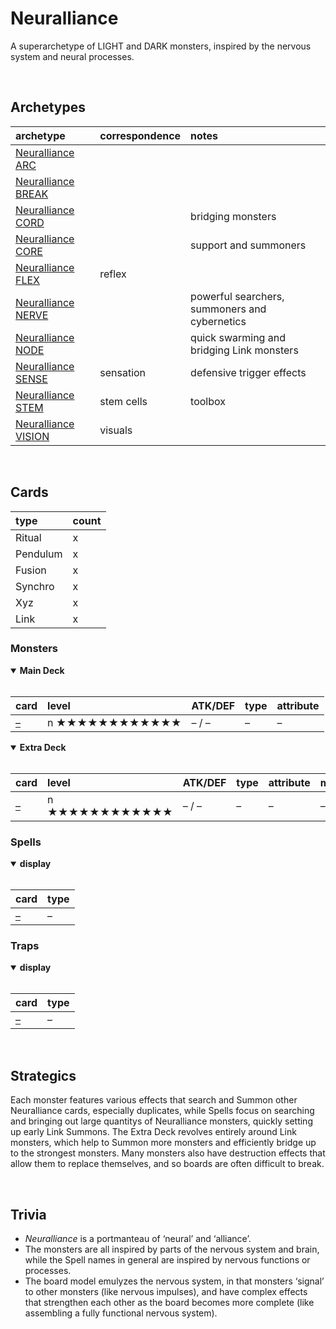 # Neuralliance

A superarchetype of LIGHT and DARK monsters, inspired by the nervous system and neural processes.


<br>


## Archetypes

| archetype | correspondence | notes |
| :-------- | :------------- | :---- |
| [Neuralliance ARC](Neuralliance%20ARC.md) | | |
| [Neuralliance BREAK](Neuralliance%20BREAK.md) | | |
| [Neuralliance CORD](Neuralliance%20CORD.md) | | bridging monsters |
| [Neuralliance CORE](Neuralliance%20CORE.md) | | support and summoners |
| [Neuralliance FLEX](Neuralliance%20FLEX.md) | reflex | |
| [Neuralliance NERVE](Neuralliance%20NERVE.md) | | powerful searchers, summoners and cybernetics |
| [Neuralliance NODE](Neuralliance%20NODE.md) | | quick swarming and bridging Link monsters |
| [Neuralliance SENSE](Neuralliance%20SENSE.md) | sensation | defensive trigger effects |
| [Neuralliance STEM](Neuralliance%20STEM.md) | stem cells | toolbox |
| [Neuralliance VISION](Neuralliance%20VISION.md) | visuals | |


<br>


## Cards

| type | count |
| :--- | :---- |
| Ritual | x |
| Pendulum | x |
| Fusion | x |
| Synchro | x |
| Xyz | x |
| Link | x |

### Monsters

<details open>
  <summary> <b> Main Deck </b> </summary> <br>

| card | level | ATK/DEF | type | attribute |
| :--- | :---- | :------ | :--- | :-------- |
| [–](../cards/monsters/standard/–.md) | n ★★★★★★★★★★★★ | – / – | – | – |

</details>

<details open>
  <summary> <b> Extra Deck </b> </summary> <br>

| card | level | ATK/DEF | type | attribute | material |
| :--- | :---- | :------ | :--- | :-------- | :------- |
| [–](../cards/monsters/–/–.md) | n ★★★★★★★★★★★★ | – / – | – | – | – |

</details>

### Spells

<details open>
  <summary> <b> display </b> </summary> <br>

| card | type |
| :--- | :--- |
| [–](../cards/spells/–.md) | – |

</details>

### Traps

<details open>
  <summary> <b> display </b> </summary> <br>

| card | type |
| :--- | :--- |
| [–](../cards/traps/–.md) | – |

</details>


<br>


## Strategics

Each monster features various effects that search and Summon other Neuralliance cards, especially duplicates, while Spells focus on searching and bringing out large quantitys of Neuralliance monsters, quickly setting up early Link Summons. The Extra Deck revolves entirely around Link monsters, which help to Summon more monsters and efficiently bridge up to the strongest monsters. Many monsters also have destruction effects that allow them to replace themselves, and so boards are often difficult to break.


<br>


## Trivia

- *Neuralliance* is a portmanteau of ‘neural’ and ‘alliance’.
- The monsters are all inspired by parts of the nervous system and brain, while the Spell names in general are inspired by nervous functions or processes.
- The board model emulyzes the nervous system, in that monsters ‘signal’ to other monsters (like nervous impulses), and have complex effects that strengthen each other as the board becomes more complete (like assembling a fully functional nervous system).
